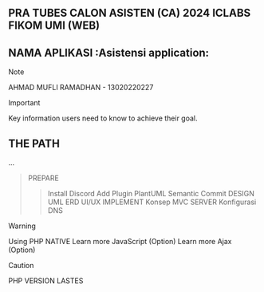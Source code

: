 ## PRA TUBES CALON ASISTEN (CA) 2024 ICLABS FIKOM UMI (WEB)

## NAMA APLIKASI :Asistensi application:
> [!NOTE]
> AHMAD MUFLI RAMADHAN - 13020220227


> [!IMPORTANT]
> Key information users need to know to achieve their goal.

## THE PATH
...
> PREPARE
>> Install Discord
>> Add Plugin PlantUML
>> Semantic Commit
> DESIGN
>> UML
>> ERD
>> UI/UX
> IMPLEMENT
>> Konsep MVC
> SERVER
>> Konfigurasi 
>> DNS

> [!WARNING]
> Using PHP NATIVE
> Learn more JavaScript (Option)
> Learn more Ajax (Option)



> [!CAUTION]
> PHP VERSION LASTES
